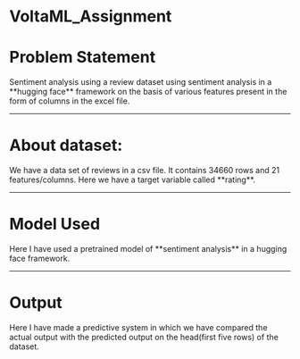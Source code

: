 # VoltaML_Assignment

<h1>Problem Statement</h1>
Sentiment analysis using a review dataset using sentiment analysis in a **hugging face** framework on the basis of various features present in the form of columns in the excel file.

<hr>


<h1>About dataset:</h1>
We have a data set of reviews in a csv file. It contains 34660 rows and 21 features/columns. Here we have a target variable called **rating**.

<hr>


<h1>Model Used</h1>
Here I have used a pretrained model of **sentiment analysis** in a hugging face framework.

<hr>


<h1>Output</h1>
Here I have made a predictive system in which we have compared the actual output with the predicted output on the head(first five rows) of the dataset.

